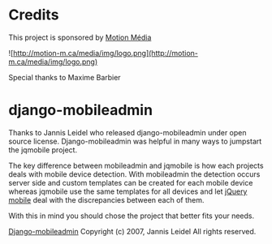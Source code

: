 # Credits #

This project is sponsored by [Motion Média](http://motion-m.ca)

![http://motion-m.ca/media/img/logo.png](http://motion-m.ca/media/img/logo.png)

Special thanks to Maxime Barbier

# django-mobileadmin #

Thanks to Jannis Leidel who released django-mobileadmin under open source license. Django-mobileadmin was helpful in many ways to jumpstart the jqmobile project.

The key difference between mobileadmin and jqmobile is how each projects deals with mobile device detection. With mobileadmin the detection occurs server side and custom templates can be created for each mobile device whereas jqmobile use the same templates for all devices and let [jQuery mobile](http://jquerymobile.com/) deal with the discrepancies between each of them.

With this in mind you should chose the project that better fits your needs.

[Django-mobileadmin](https://github.com/jezdez/django-mobileadmin) Copyright (c) 2007, Jannis Leidel
All rights reserved.